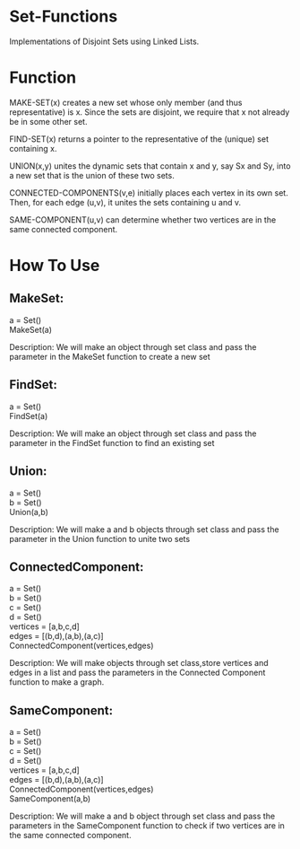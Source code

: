 # Set-Functions
Implementations of Disjoint Sets using Linked Lists.

# Function
<p>MAKE-SET(x) creates a new set whose only member (and thus representative) is x. Since the sets are disjoint, we require that x not already be in some other set.</p>
<p>FIND-SET(x) returns a pointer to the representative of the (unique) set containing x.</p>
<p>UNION(x,y) unites the dynamic sets that contain x and y, say Sx and Sy, into a new set that is the union of these two sets.</p>
<p>CONNECTED-COMPONENTS(v,e) initially places each vertex  in its own set. Then, for each edge (u,v), it unites the sets containing u and v.</p>
<p>SAME-COMPONENT(u,v) can determine whether two vertices are in the same connected component.</p>

<h1> How To Use</h1>
<h2>MakeSet:</h2>
<p>a = Set()<br />
MakeSet(a)</p>
<p>Description: We will make an object through set class and pass the parameter in the MakeSet function to create a new set</p>
<h2>FindSet:</h2>
<p>a = Set()<br /> 
FindSet(a)</p>
<p>Description: We will make an object through set class and pass the parameter in the FindSet function to find an existing set</p>
<h2> Union:</h2>
<p>a = Set()<br />
b = Set()<br />
Union(a,b)</p>
<p>Description: We will make a and b objects through set class and pass the parameter in the Union function to unite two sets</p>
<h2>ConnectedComponent:</h2>
<p>a = Set()<br />
b = Set()<br />
c = Set()<br />
d = Set()<br />
vertices = [a,b,c,d]<br />
edges = [(b,d),(a,b),(a,c)]<br />
ConnectedComponent(vertices,edges)</p>
<p>Description: We will make objects through set class,store vertices and edges in a list and pass the parameters in the Connected Component function to make a graph.</p>
<h2>SameComponent:</h2>
<p>a = Set()<br />
b = Set()<br />
c = Set()<br />
d = Set()<br />
vertices = [a,b,c,d]<br />
edges = [(b,d),(a,b),(a,c)]<br />
ConnectedComponent(vertices,edges)<br />
SameComponent(a,b)</p>
<p>Description: We will make a and b object through set class and pass the parameters in the SameComponent function to check if two vertices are in the same connected component.</p>
